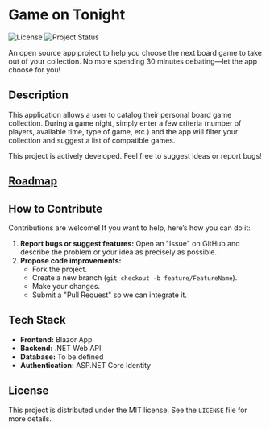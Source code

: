 # Game on Tonight 

![License](https://img.shields.io/badge/license-MIT-blue.svg)
![Project Status](https://img.shields.io/badge/status-in%20development-green.svg)

An open source app project to help you choose the next board game to take out of your collection. No more spending 30 minutes debating—let the app choose for you!

## Description

This application allows a user to catalog their personal board game collection. During a game night, simply enter a few criteria (number of players, available time, type of game, etc.) and the app will filter your collection and suggest a list of compatible games.

This project is actively developed. Feel free to suggest ideas or report bugs!

## [Roadmap](ROADMAP.md)

## How to Contribute

Contributions are welcome! If you want to help, here’s how you can do it:

1.  **Report bugs or suggest features:** Open an "Issue" on GitHub and describe the problem or your idea as precisely as possible.
2.  **Propose code improvements:**
    * Fork the project.
    * Create a new branch (`git checkout -b feature/FeatureName`).
    * Make your changes.
    * Submit a "Pull Request" so we can integrate it.

## Tech Stack

* **Frontend:** Blazor App
* **Backend:** .NET Web API
* **Database:** To be defined
* **Authentication:** ASP.NET Core Identity

## License

This project is distributed under the MIT license. See the `LICENSE` file for more details.